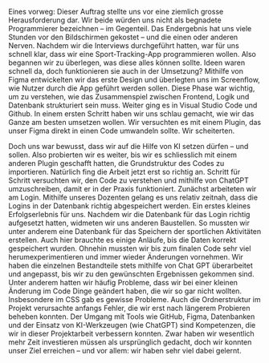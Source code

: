 Eines vorweg: Dieser Auftrag stellte uns vor eine ziemlich grosse Herausforderung dar. Wir beide würden uns nicht als begnadete Programmierer bezeichnen – im Gegenteil. Das Endergebnis hat uns viele Stunden vor den Bildschirmen gekostet – und die einen oder anderen Nerven. 
Nachdem wir die Interviews durchgeführt hatten, war für uns schnell klar, dass wir eine Sport-Tracking-App programmieren wollen. Also begannen wir zu überlegen, was diese alles können sollte. Ideen waren schnell da, doch funktionieren sie auch in der Umsetzung? 
Mithilfe von Figma entwickelten wir das erste Design und überlegten uns im Screenflow, wie Nutzer durch die App geführt werden sollen. Diese Phase war wichtig, um zu verstehen, wie das Zusammenspiel zwischen Frontend, Logik und Datenbank strukturiert sein muss.
Weiter ging es in Visual Studio Code und Github. In einem ersten Schritt haben wir uns schlau gemacht, wie wir das Ganze am besten umsetzen wollen. Wir versuchten es mit einem Plugin, das unser Figma direkt in einen Code umwandeln sollte. Wir scheiterten. 

Doch uns war bewusst, dass wir auf die Hilfe von KI setzen dürfen – und sollen. Also probierten wir es weiter, bis wir es schliesslich mit einem anderen Plugin geschafft hatten, die Grundstruktur des Codes zu importieren. Natürlich fing die Arbeit jetzt erst so richtig an. 
Schritt für Schritt versuchten wir, den Code zu verstehen und mithilfe von ChatGPT umzuschreiben, damit er in der Praxis funktioniert. Zunächst arbeiteten wir am Login. Mithilfe unseres Dozenten gelang es uns relativ zeitnah, dass die Logins in der Datenbank richtig abgespeichert werden. Ein erstes kleines Erfolgserlebnis für uns. Nachdem wir die Datenbank für das Login richtig aufgesetzt hatten, widmeten wir uns anderen Baustellen. So mussten wir unter anderem eine Datenbank für das Speichern der sportlichen Aktivitäten erstellen. Auch hier brauchte es einige Anläufe, bis die Daten korrekt gespeichert wurden. 
Ohnehin mussten wir bis zum finalen Code sehr viel herumexperimentieren und immer wieder Änderungen vornehmen. Wir haben die einzelnen Bestandteile stets mithilfe von Chat GPT überarbeitet und angepasst, bis wir zu den gewünschten Ergebnissen gekommen sind. Unter anderem hatten wir häufig Probleme, dass wir bei einer kleinen Änderung im Code Dinge geändert haben, die wir so gar nicht wollten. Insbesondere im CSS gab es gewisse Probleme. 
Auch die Ordnerstruktur im Projekt verursachte anfangs Fehler, die wir erst nach längerem Probieren beheben konnten.
Der Umgang mit Tools wie GitHub, Figma, Datenbanken und der Einsatz von KI-Werkzeugen (wie ChatGPT) sind Kompetenzen, die wir in dieser Projektarbeit verbessern konnten. Zwar haben wir wesentlich mehr Zeit investieren müssen als ursprünglich gedacht, doch wir konnten unser Ziel erreichen – und vor allem: wir haben sehr viel dabei gelernt.

